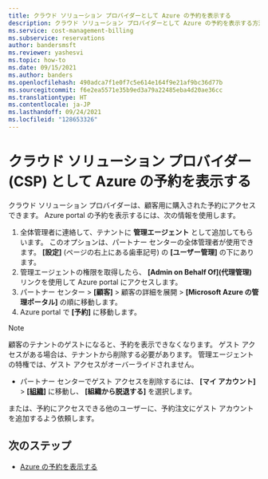 ```yaml
---
title: クラウド ソリューション プロバイダーとして Azure の予約を表示する
description: クラウド ソリューション プロバイダーとして Azure の予約を表示する方法を説明します。
ms.service: cost-management-billing
ms.subservice: reservations
author: bandersmsft
ms.reviewer: yashesvi
ms.topic: how-to
ms.date: 09/15/2021
ms.author: banders
ms.openlocfilehash: 490adca7f1e0f7c5e614e164f9e21af9bc36d77b
ms.sourcegitcommit: f6e2ea5571e35b9ed3a79a22485eba4d20ae36cc
ms.translationtype: HT
ms.contentlocale: ja-JP
ms.lasthandoff: 09/24/2021
ms.locfileid: "128653326"
---
```

# <a name="view-azure-reservations-as-a-cloud-solution-provider-csp"></a>クラウド ソリューション プロバイダー (CSP) として Azure の予約を表示する

クラウド ソリューション プロバイダーは、顧客用に購入された予約にアクセスできます。 Azure portal の予約を表示するには、次の情報を使用します。

1. 全体管理者に連絡して、テナントに **管理エージェント** として追加してもらいます。
    このオプションは、パートナー センターの全体管理者が使用できます。 **[設定]** (ページの右上にある歯車記号) の **[ユーザー管理]** の下にあります。  
1. 管理エージェントの権限を取得したら、 **[Admin on Behalf Of]\(代理管理\)** リンクを使用して Azure portal にアクセスします。
1. パートナー センター > **[顧客]** > 顧客の詳細を展開 > **[Microsoft Azure の管理ポータル]** の順に移動します。
1. Azure portal で **[予約]** に移動します。

> [!NOTE]
> 顧客のテナントのゲストになると、予約を表示できなくなります。 ゲスト アクセスがある場合は、テナントから削除する必要があります。 管理エージェントの特権では、ゲスト アクセスがオーバーライドされません。

- パートナー センターでゲスト アクセスを削除するには、 **[マイ アカウント]**  >  **[[組織]](https://myaccount.microsoft.com/organizations)** に移動し、 **[組織から脱退する]** を選択します。

または、予約にアクセスできる他のユーザーに、予約注文にゲスト アカウントを追加するよう依頼します。

## <a name="next-steps"></a>次のステップ

- [Azure の予約を表示する](view-reservations.md)